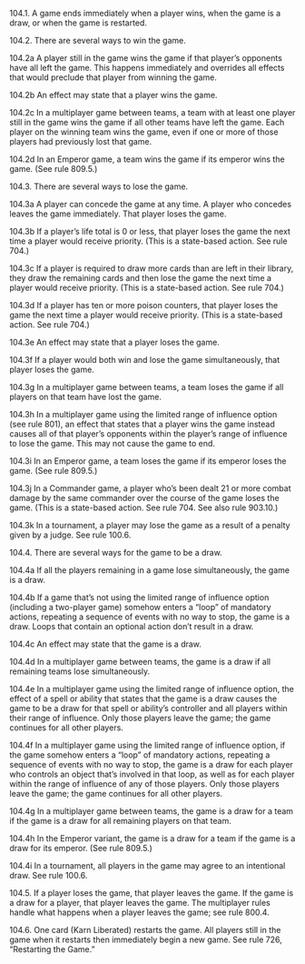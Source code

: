104.1. A game ends immediately when a player wins, when the game is a draw, or when the game is restarted.

104.2. There are several ways to win the game.

104.2a A player still in the game wins the game if that player’s opponents have all left the game. This happens immediately and overrides all effects that would preclude that player from winning the game.

104.2b An effect may state that a player wins the game.

104.2c In a multiplayer game between teams, a team with at least one player still in the game wins the game if all other teams have left the game. Each player on the winning team wins the game, even if one or more of those players had previously lost that game.

104.2d In an Emperor game, a team wins the game if its emperor wins the game. (See rule 809.5.)

104.3. There are several ways to lose the game.

104.3a A player can concede the game at any time. A player who concedes leaves the game immediately. That player loses the game.

104.3b If a player’s life total is 0 or less, that player loses the game the next time a player would receive priority. (This is a state-based action. See rule 704.)

104.3c If a player is required to draw more cards than are left in their library, they draw the remaining cards and then lose the game the next time a player would receive priority. (This is a state-based action. See rule 704.)

104.3d If a player has ten or more poison counters, that player loses the game the next time a player would receive priority. (This is a state-based action. See rule 704.)

104.3e An effect may state that a player loses the game.

104.3f If a player would both win and lose the game simultaneously, that player loses the game.

104.3g In a multiplayer game between teams, a team loses the game if all players on that team have lost the game.

104.3h In a multiplayer game using the limited range of influence option (see rule 801), an effect that states that a player wins the game instead causes all of that player’s opponents within the player’s range of influence to lose the game. This may not cause the game to end.

104.3i In an Emperor game, a team loses the game if its emperor loses the game. (See rule 809.5.)

104.3j In a Commander game, a player who’s been dealt 21 or more combat damage by the same commander over the course of the game loses the game. (This is a state-based action. See rule 704. See also rule 903.10.)

104.3k In a tournament, a player may lose the game as a result of a penalty given by a judge. See rule 100.6.

104.4. There are several ways for the game to be a draw.

104.4a If all the players remaining in a game lose simultaneously, the game is a draw.

104.4b If a game that’s not using the limited range of influence option (including a two-player game) somehow enters a “loop” of mandatory actions, repeating a sequence of events with no way to stop, the game is a draw. Loops that contain an optional action don’t result in a draw.

104.4c An effect may state that the game is a draw.

104.4d In a multiplayer game between teams, the game is a draw if all remaining teams lose simultaneously.

104.4e In a multiplayer game using the limited range of influence option, the effect of a spell or ability that states that the game is a draw causes the game to be a draw for that spell or ability’s controller and all players within their range of influence. Only those players leave the game; the game continues for all other players.

104.4f In a multiplayer game using the limited range of influence option, if the game somehow enters a “loop” of mandatory actions, repeating a sequence of events with no way to stop, the game is a draw for each player who controls an object that’s involved in that loop, as well as for each player within the range of influence of any of those players. Only those players leave the game; the game continues for all other players.

104.4g In a multiplayer game between teams, the game is a draw for a team if the game is a draw for all remaining players on that team.

104.4h In the Emperor variant, the game is a draw for a team if the game is a draw for its emperor. (See rule 809.5.)

104.4i In a tournament, all players in the game may agree to an intentional draw. See rule 100.6.

104.5. If a player loses the game, that player leaves the game. If the game is a draw for a player, that player leaves the game. The multiplayer rules handle what happens when a player leaves the game; see rule 800.4.

104.6. One card (Karn Liberated) restarts the game. All players still in the game when it restarts then immediately begin a new game. See rule 726, “Restarting the Game.”